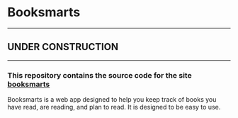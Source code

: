 # Booksmarts

---
## UNDER CONSTRUCTION
---

### This repository contains the source code for the site [booksmarts](booksmarts.herokuapp.com)

Booksmarts is a web app designed to help you keep track of books you have read, are reading, and plan to read. It is designed to be easy to use.
